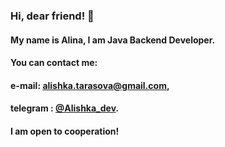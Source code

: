 <!-- ### Hi there 👋 -->
### Hi, dear friend!  👋
#### My name is Alina, I am Java Backend Developer.

#### You can contact me:
#### e-mail: alishka.tarasova@gmail.com,
#### telegram : [@Alishka_dev](https://t.me/Alishka_dev).

#### I am open to cooperation!

<!--
**funnyDevGirl/funnyDevGirl** is a ✨ _special_ ✨ repository because its `README.md` (this file) appears on your GitHub profile.

Here are some ideas to get you started:

- 🔭 I’m currently working on ...
- 🌱 I’m currently learning ...
- 👯 I’m looking to collaborate on ...
- 🤔 I’m looking for help with ...
- 💬 Ask me about ...
- 📫 How to reach me: ...
- 😄 Pronouns: ...
- ⚡ Fun fact: ...
-->
